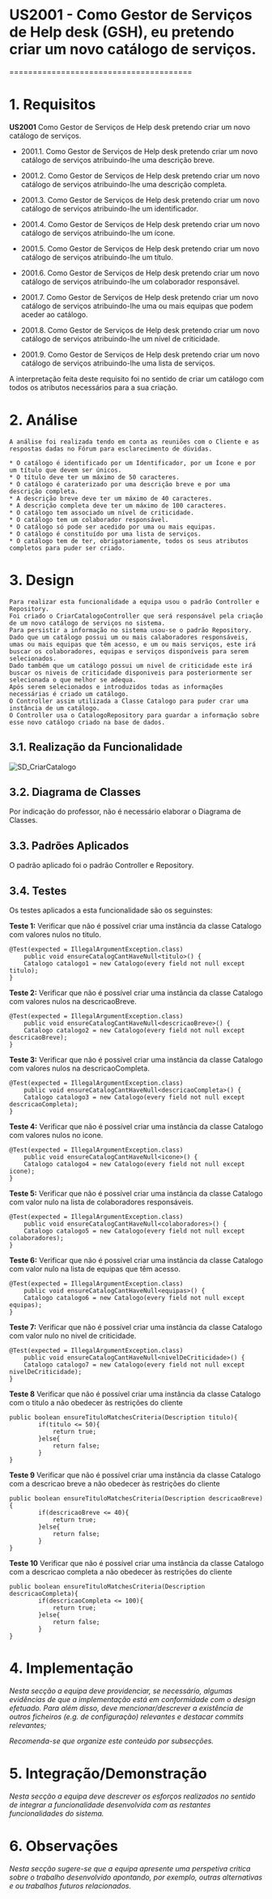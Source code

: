 # US2001 - Como Gestor de Serviços de Help desk (GSH), eu pretendo criar um novo catálogo de serviços.
=======================================


# 1. Requisitos

**US2001** Como Gestor de Serviços de Help desk pretendo criar um novo catálogo de serviços.

- 2001.1. Como Gestor de Serviços de Help desk pretendo criar um novo catálogo de serviços atribuindo-lhe uma descrição breve.

- 2001.2. Como Gestor de Serviços de Help desk pretendo criar um novo catálogo de serviços atribuindo-lhe uma descrição completa.

- 2001.3. Como Gestor de Serviços de Help desk pretendo criar um novo catálogo de serviços atribuindo-lhe um identificador.

- 2001.4. Como Gestor de Serviços de Help desk pretendo criar um novo catálogo de serviços atribuindo-lhe um ícone.

- 2001.5. Como Gestor de Serviços de Help desk pretendo criar um novo catálogo de serviços atribuindo-lhe um título.

- 2001.6. Como Gestor de Serviços de Help desk pretendo criar um novo catálogo de serviços atribuindo-lhe um colaborador responsável.

- 2001.7. Como Gestor de Serviços de Help desk pretendo criar um novo catálogo de serviços atribuindo-lhe uma ou mais equipas que podem aceder ao catálogo.

- 2001.8. Como Gestor de Serviços de Help desk pretendo criar um novo catálogo de serviços atribuindo-lhe um nível de criticidade.

- 2001.9. Como Gestor de Serviços de Help desk pretendo criar um novo catálogo de serviços atribuindo-lhe uma lista de serviços.


A interpretação feita deste requisito foi no sentido de criar um catálogo com todos os atributos necessários para a sua criação.

# 2. Análise

	A análise foi realizada tendo em conta as reuniões com o Cliente e as respostas dadas no Fórum para esclarecimento de dúvidas.

	* O catálogo é identificado por um Identificador, por um Ícone e por um título que devem ser únicos.
	* O título deve ter um máximo de 50 caracteres.
	* O catálogo é caraterizado por uma descrição breve e por uma descrição completa.
	* A descrição breve deve ter um máximo de 40 caracteres.
	* A descrição completa deve ter um máximo de 100 caracteres.
	* O catálogo tem associado um nível de criticidade.
	* O catálogo tem um colaborador responsável.
	* O catálogo só pode ser acedido por uma ou mais equipas.
	* O catálogo é constituído por uma lista de serviços.
	* O catálogo tem de ter, obrigatoriamente, todos os seus atributos completos para puder ser criado.


# 3. Design

	Para realizar esta funcionalidade a equipa usou o padrão Controller e Repository.
	Foi criado o CriarCatalogoController que será responsável pela criação de um novo catálogo de serviços no sistema.
	Para persistir a informação no sistema usou-se o padrão Repository.
	Dado que um catálogo possui um ou mais calaboradores responsáveis, umas ou mais equipas que têm acesso, e um ou mais serviços, este irá buscar os colaboradores, equipas e serviços disponíveis para serem selecionados.
	Dado também que um catálogo possui um nivel de criticidade este irá buscar os niveis de criticidade disponiveis para posteriormente ser selecionada o que melhor se adequa.
	Após serem selecionados e introduzidos todas as informações necessárias é criado um catálogo.
	O Controller assim utilizada a Classe Catalogo para puder crar uma instância de um catálogo.
	O Controller usa o CatalogoRepository para guardar a informação sobre esse novo catálogo criado na base de dados.



## 3.1. Realização da Funcionalidade

![SD_CriarCatalogo](SD/SD_CriarCatalogo.svg)

## 3.2. Diagrama de Classes

Por indicação do professor, não é necessário elaborar o Diagrama de Classes.

## 3.3. Padrões Aplicados

O padrão aplicado foi o padrão Controller e Repository.

## 3.4. Testes 

Os testes aplicados a esta funcionalidade são os seguinstes:

**Teste 1:** Verificar que não é possível criar uma instância da classe Catalogo com valores nulos no titulo.

	@Test(expected = IllegalArgumentException.class)
		public void ensureCatalogCantHaveNull<titulo>() {
		Catalogo catalogo1 = new Catalogo(every field not null except titulo);
	}

**Teste 2:** Verificar que não é possível criar uma instância da classe Catalogo com valores nulos na descricaoBreve.

	@Test(expected = IllegalArgumentException.class)
		public void ensureCatalogCantHaveNull<descricaoBreve>() {
		Catalogo catalogo2 = new Catalogo(every field not null except descricaoBreve);
	}

**Teste 3:** Verificar que não é possível criar uma instância da classe Catalogo com valores nulos na descricaoCompleta.

	@Test(expected = IllegalArgumentException.class)
		public void ensureCatalogCantHaveNull<descricaoCompleta>() {
		Catalogo catalogo3 = new Catalogo(every field not null except descricaoCompleta);
	}

**Teste 4:** Verificar que não é possível criar uma instância da classe Catalogo com valores nulos no icone.

	@Test(expected = IllegalArgumentException.class)
		public void ensureCatalogCantHaveNull<icone>() {
		Catalogo catalogo4 = new Catalogo(every field not null except icone);
	}

**Teste 5:** Verificar que não é possível criar uma instância da classe Catalogo com valor nulo na lista de colaboradores responsáveis.

	@Test(expected = IllegalArgumentException.class)
		public void ensureCatalogCantHaveNull<colaboradores>() {
		Catalogo catalogo5 = new Catalogo(every field not null except colaboradores);
	}

**Teste 6:** Verificar que não é possível criar uma instância da classe Catalogo com valor nulo na lista de equipas que têm acesso.

	@Test(expected = IllegalArgumentException.class)
		public void ensureCatalogCantHaveNull<equipas>() {
		Catalogo catalogo6 = new Catalogo(every field not null except equipas);
	}

**Teste 7:** Verificar que não é possível criar uma instância da classe Catalogo com valor nulo no nivel de criticidade.

	@Test(expected = IllegalArgumentException.class)
		public void ensureCatalogCantHaveNull<nivelDeCriticidade>() {
		Catalogo catalogo7 = new Catalogo(every field not null except nivelDeCriticidade);
	}

**Teste 8** Verificar que não é possível criar uma instância da classe Catalogo com o titulo a não obedecer às restrições do cliente

	public boolean ensureTituloMatchesCriteria(Description titulo){
			if(titulo <= 50){
				return true;
			}else{
				return false;
			}
	}

**Teste 9** Verificar que não é possível criar uma instância da classe Catalogo com a descricao breve a não obedecer às restrições do cliente

	public boolean ensureTituloMatchesCriteria(Description descricaoBreve){
			if(descricaoBreve <= 40){
				return true;
			}else{
				return false;
			}
	}

**Teste 10** Verificar que não é possível criar uma instância da classe Catalogo com a descricao completa a não obedecer às restrições do cliente

	public boolean ensureTituloMatchesCriteria(Description descricaoCompleta){
			if(descricaoCompleta <= 100){
				return true;
			}else{
				return false;
			}
	}


# 4. Implementação

*Nesta secção a equipa deve providenciar, se necessário, algumas evidências de que a implementação está em conformidade com o design efetuado. Para além disso, deve mencionar/descrever a existência de outros ficheiros (e.g. de configuração) relevantes e destacar commits relevantes;*

*Recomenda-se que organize este conteúdo por subsecções.*

# 5. Integração/Demonstração

*Nesta secção a equipa deve descrever os esforços realizados no sentido de integrar a funcionalidade desenvolvida com as restantes funcionalidades do sistema.*

# 6. Observações

*Nesta secção sugere-se que a equipa apresente uma perspetiva critica sobre o trabalho desenvolvido apontando, por exemplo, outras alternativas e ou trabalhos futuros relacionados.*



